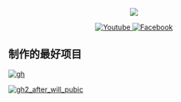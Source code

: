 <p align="center"><img src="https://github-readme-stats-one-bice.vercel.app/api/top-langs/?username=Laomao1675&langs_count=20&layout=compact&role=OWNER&theme=radical"></p>
<p align="center">

  <a href="https://youtube.com/@laomao1675" target="_blank">
    <img src="https://img.shields.io/badge/youtube-%231877F2.svg?&style=for-the-badge&logo=youtube&logoColor=white&color=071A2C" alt="Youtube"/>
  </a>

    
  <a    href="https://www.facebook.com/laomao1951070962" target="_blank">
    <img src="https://img.shields.io/badge/facebook-%231877F2.svg?&style=for-the-badge&logo=facebook&logoColor=white&color=071A2C" alt="Facebook"/>
  </a>
</p>

## 制作的最好项目
[![gh](https://github-readme-stats.vercel.app/api/pin/?username=laomao1675&repo=win11c)](https://github.com/laomao1104/win11c)


[![gh2_after_will_pubic](https://github-readme-stats.vercel.app/api/pin/?username=laomao1675&repo=TV-Control)](https://github.com/Laomao1104/TV-Control)

